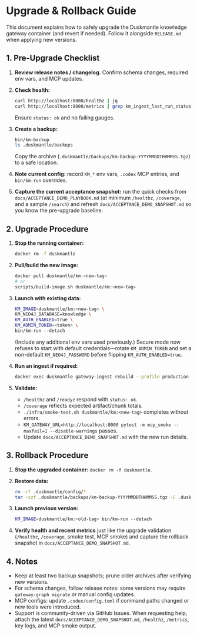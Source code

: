 # Upgrade & Rollback Guide

This document explains how to safely upgrade the Duskmantle knowledge gateway container (and revert if needed). Follow it alongside `RELEASE.md` when applying new versions.

## 1. Pre-Upgrade Checklist

1. **Review release notes / changelog.** Confirm schema changes, required env vars, and MCP updates.
2. **Check health:**

   ```bash
   curl http://localhost:8000/healthz | jq
   curl http://localhost:8000/metrics | grep km_ingest_last_run_status
   ```

   Ensure `status: ok` and no failing gauges.
3. **Create a backup:**

   ```bash
   bin/km-backup
   ls .duskmantle/backups
   ```

   Copy the archive (`.duskmantle/backups/km-backup-YYYYMMDDTHHMMSS.tgz`) to a safe location.
4. **Note current config:** record `KM_*` env vars, `.codex` MCP entries, and `bin/km-run` overrides.
5. **Capture the current acceptance snapshot:** run the quick checks from `docs/ACCEPTANCE_DEMO_PLAYBOOK.md` (at minimum `/healthz`, `/coverage`, and a sample `/search`) and refresh `docs/ACCEPTANCE_DEMO_SNAPSHOT.md` so you know the pre-upgrade baseline.

## 2. Upgrade Procedure

1. **Stop the running container:**

   ```bash
   docker rm -f duskmantle
   ```

2. **Pull/build the new image:**

   ```bash
   docker pull duskmantle/km:<new-tag>
   # or
   scripts/build-image.sh duskmantle/km:<new-tag>
   ```

3. **Launch with existing data:**

   ```bash
   KM_IMAGE=duskmantle/km:<new-tag> \
   KM_NEO4J_DATABASE=knowledge \
   KM_AUTH_ENABLED=true \
   KM_ADMIN_TOKEN=<token> \
   bin/km-run --detach
   ```

   (Include any additional env vars used previously.)
   Secure mode now refuses to start with default credentials—rotate `KM_ADMIN_TOKEN` and set a non-default `KM_NEO4J_PASSWORD` before flipping `KM_AUTH_ENABLED=true`.
4. **Run an ingest if required:**

   ```bash
   docker exec duskmantle gateway-ingest rebuild --profile production
   ```

5. **Validate:**
   - `/healthz` and `/readyz` respond with `status: ok`.
   - `/coverage` reflects expected artifact/chunk totals.
   - `./infra/smoke-test.sh duskmantle/km:<new-tag>` completes without errors.
   - `KM_GATEWAY_URL=http://localhost:8000 pytest -m mcp_smoke --maxfail=1 --disable-warnings` passes.
   - Update `docs/ACCEPTANCE_DEMO_SNAPSHOT.md` with the new run details.

## 3. Rollback Procedure

1. **Stop the upgraded container:** `docker rm -f duskmantle`.
2. **Restore data:**

   ```bash
   rm -rf .duskmantle/config/*
   tar -xzf .duskmantle/backups/km-backup-YYYYMMDDTHHMMSS.tgz -C .duskmantle/config
   ```

3. **Launch previous version:**

   ```bash
   KM_IMAGE=duskmantle/km:<old-tag> bin/km-run --detach
   ```

4. **Verify health and recent metrics** just like the upgrade validation (`/healthz`, `/coverage`, smoke test, MCP smoke) and capture the rollback snapshot in `docs/ACCEPTANCE_DEMO_SNAPSHOT.md`.

## 4. Notes

- Keep at least two backup snapshots; prune older archives after verifying new versions.
- For schema changes, follow release notes: some versions may require `gateway-graph migrate` or manual config updates.
- MCP configs: update `.codex/config.toml` if command paths changed or new tools were introduced.
- Support is community-driven via GitHub Issues. When requesting help, attach the latest `docs/ACCEPTANCE_DEMO_SNAPSHOT.md`, `/healthz`, `/metrics`, key logs, and MCP smoke output.
